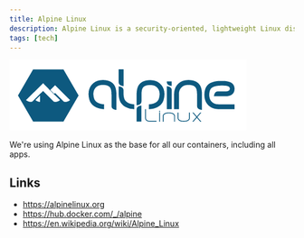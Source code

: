 ```yaml
---
title: Alpine Linux
description: Alpine Linux is a security-oriented, lightweight Linux distribution based on musl libc and busybox.
tags: [tech]
---
```


![Alpine Linux logo](alpine-logo.png "Alpine Linux logo")

We're using Alpine Linux as the base for all our containers, including all apps.


## Links

- https://alpinelinux.org
- https://hub.docker.com/_/alpine
- https://en.wikipedia.org/wiki/Alpine_Linux

